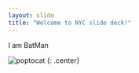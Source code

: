 ```yaml
---
layout: slide
title: "Welcome to NYC slide deck!"
---
```


I am BatMan

![poptocat](https://octodex.github.com/images/poptocat.png)
{: .center}
